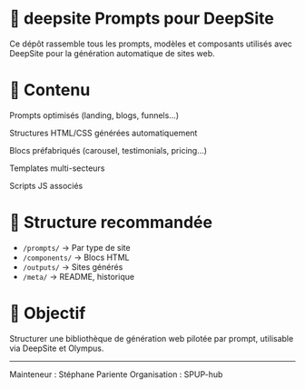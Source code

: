 # 📁 deepsite Prompts pour DeepSite

Ce dépôt rassemble tous les prompts, modèles et composants utilisés avec DeepSite pour la génération automatique de sites web.


# 📌 Contenu

Prompts optimisés (landing, blogs, funnels…)

Structures HTML/CSS générées automatiquement

Blocs préfabriqués (carousel, testimonials, pricing…)

Templates multi-secteurs

Scripts JS associés


# 📁 Structure recommandée

- `/prompts/` → Par type de site 
- `/components/` → Blocs HTML 
- `/outputs/` → Sites générés 
- ``/meta/`` → README, historique


# 🎯 Objectif 

Structurer une bibliothèque de génération web pilotée par prompt, utilisable via DeepSite et Olympus.

---
Mainteneur : Stéphane Pariente
Organisation : SPUP-hub
